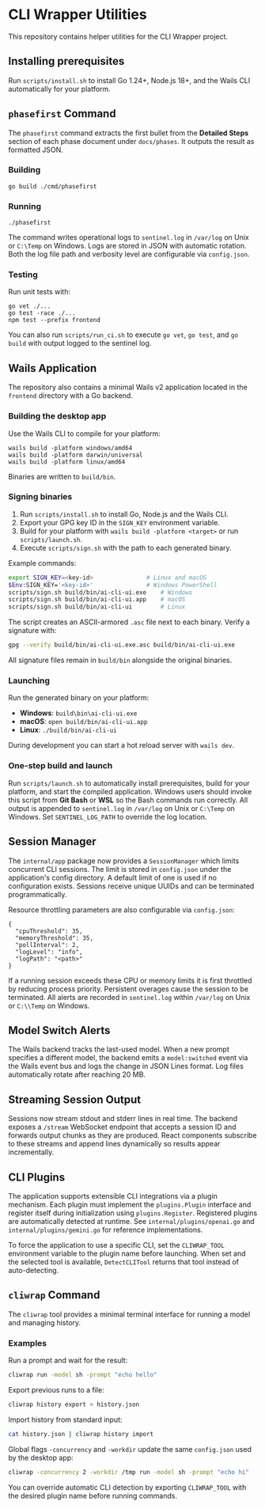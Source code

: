 # CLI Wrapper Utilities

This repository contains helper utilities for the CLI Wrapper project.

## Installing prerequisites

Run `scripts/install.sh` to install Go 1.24+, Node.js 18+, and the Wails CLI automatically for your platform.

## `phasefirst` Command

The `phasefirst` command extracts the first bullet from the **Detailed Steps**
section of each phase document under `docs/phases`. It outputs the result as
formatted JSON.

### Building

```
go build ./cmd/phasefirst
```

### Running

```
./phasefirst
```

The command writes operational logs to `sentinel.log` in `/var/log` on Unix or
`C:\Temp` on Windows. Logs are stored in JSON with automatic rotation. Both the
log file path and verbosity level are configurable via `config.json`.

### Testing

Run unit tests with:

```
go vet ./...
go test -race ./...
npm test --prefix frontend
```

You can also run `scripts/run_ci.sh` to execute `go vet`, `go test`, and `go build` with output logged to the sentinel log.

## Wails Application

The repository also contains a minimal Wails v2 application located in the
`frontend` directory with a Go backend.

### Building the desktop app

Use the Wails CLI to compile for your platform:

```
wails build -platform windows/amd64
wails build -platform darwin/universal
wails build -platform linux/amd64
```

Binaries are written to `build/bin`.

### Signing binaries

1. Run `scripts/install.sh` to install Go, Node.js and the Wails CLI.
2. Export your GPG key ID in the `SIGN_KEY` environment variable.
3. Build for your platform with `wails build -platform <target>` or run
   `scripts/launch.sh`.
4. Execute `scripts/sign.sh` with the path to each generated binary.

Example commands:

```bash
export SIGN_KEY=<key-id>               # Linux and macOS
$Env:SIGN_KEY='<key-id>'               # Windows PowerShell
scripts/sign.sh build/bin/ai-cli-ui.exe    # Windows
scripts/sign.sh build/bin/ai-cli-ui.app    # macOS
scripts/sign.sh build/bin/ai-cli-ui        # Linux
```

The script creates an ASCII-armored `.asc` file next to each binary.
Verify a signature with:

```bash
gpg --verify build/bin/ai-cli-ui.exe.asc build/bin/ai-cli-ui.exe
```

All signature files remain in `build/bin` alongside the original binaries.

### Launching

Run the generated binary on your platform:

- **Windows**: `build\bin\ai-cli-ui.exe`
- **macOS**: `open build/bin/ai-cli-ui.app`
- **Linux**: `./build/bin/ai-cli-ui`

During development you can start a hot reload server with `wails dev`.

### One-step build and launch

Run `scripts/launch.sh` to automatically install prerequisites, build for your
platform, and start the compiled application. Windows users should invoke this
script from **Git Bash** or **WSL** so the Bash commands run correctly. All
output is appended to `sentinel.log` in `/var/log` on Unix or `C:\Temp` on
Windows. Set `SENTINEL_LOG_PATH` to override the log location.

## Session Manager

The `internal/app` package now provides a `SessionManager` which limits concurrent
CLI sessions. The limit is stored in `config.json` under the application's config
directory. A default limit of one is used if no configuration exists. Sessions
receive unique UUIDs and can be terminated programmatically.

Resource throttling parameters are also configurable via `config.json`:

```
{
  "cpuThreshold": 35,
  "memoryThreshold": 35,
  "pollInterval": 2,
  "logLevel": "info",
  "logPath": "<path>"
}
```

If a running session exceeds these CPU or memory limits it is first throttled by
reducing process priority. Persistent overages cause the session to be
terminated. All alerts are recorded in `sentinel.log` within `/var/log` on
Unix or `C:\\Temp` on Windows.

## Model Switch Alerts

The Wails backend tracks the last-used model. When a new prompt specifies a different
model, the backend emits a `model:switched` event via the Wails event bus and logs the
change in JSON Lines format. Log files automatically rotate after reaching 20 MB.

## Streaming Session Output

Sessions now stream stdout and stderr lines in real time. The backend exposes a
`/stream` WebSocket endpoint that accepts a session ID and forwards output
chunks as they are produced. React components subscribe to these streams and
append lines dynamically so results appear incrementally.

## CLI Plugins

The application supports extensible CLI integrations via a plugin mechanism. Each plugin must implement the `plugins.Plugin` interface and register itself during initialization using `plugins.Register`. Registered plugins are automatically detected at runtime. See `internal/plugins/openai.go` and `internal/plugins/gemini.go` for reference implementations.

To force the application to use a specific CLI, set the `CLIWRAP_TOOL` environment variable to the plugin name before launching. When set and the selected tool is available, `DetectCLITool` returns that tool instead of auto-detecting.

## `cliwrap` Command

The `cliwrap` tool provides a minimal terminal interface for running a model and managing history.

### Examples

Run a prompt and wait for the result:

```bash
cliwrap run -model sh -prompt "echo hello"
```

Export previous runs to a file:

```bash
cliwrap history export > history.json
```

Import history from standard input:

```bash
cat history.json | cliwrap history import
```

Global flags `-concurrency` and `-workdir` update the same `config.json` used by the desktop app:

```bash
cliwrap -concurrency 2 -workdir /tmp run -model sh -prompt "echo hi"
```

You can override automatic CLI detection by exporting `CLIWRAP_TOOL` with the desired plugin name before running commands.

